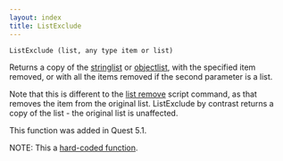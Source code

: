 ```yaml
---
layout: index
title: ListExclude
---
```


    ListExclude (list, any type item or list)

Returns a copy of the [stringlist](../types/stringlist.html) or [objectlist](../types/objectlist.html), with the specified item removed, or with all the items removed if the second parameter is a list.

Note that this is different to the [list remove](../scripts/list_remove.html) script command, as that removes the item from the original list. ListExclude by contrast returns a copy of the list - the original list is unaffected.

This function was added in Quest 5.1.

NOTE: This a [hard-coded function](hardcoded.html).
